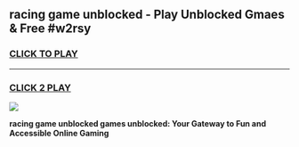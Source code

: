 
## racing game unblocked - Play Unblocked Gmaes & Free #w2rsy
<h3>
<a href="https://news.freeplayer.one?title=racing_game_unblocked&ref=26F">CLICK TO PLAY</a></h3>
<hr>

<h3>
<a href="https://news.freeplayer.one?title=racing_game_unblocked&ref=26F">CLICK 2 PLAY</a>
  
</h3>

<a href="https://news.freeplayer.one?title=racing_game_unblocked&ref=26F/"><img src="https://clearcache.store/games.png"></a>


**racing game unblocked games unblocked: Your Gateway to Fun and Accessible Online Gaming**
